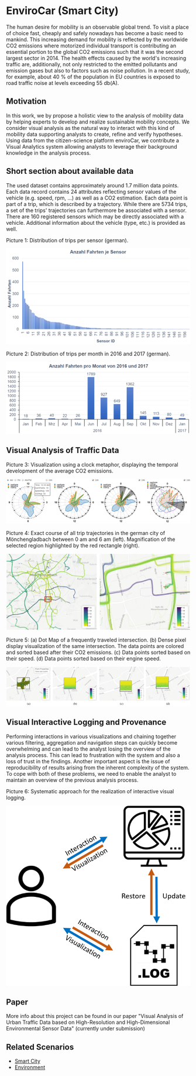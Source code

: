 # EnviroCar (Smart City)

The human desire for mobility is an observable global trend. To visit a place of choice fast, cheaply and safely nowadays has become a basic need to mankind. This increasing demand for mobility is reflected by the worldwide CO2 emissions where motorized individual transport is contributing an essential portion to the global CO2 emissions such that it was the second largest sector in 2014. The health effects caused by the world's increasing traffic are, additionally, not only restricted to the emitted pollutants and emission gases but also to factors such as noise pollution. In a recent study, for example, about 40 \% of the population in EU countries is exposed to road traffic noise at levels exceeding 55 db(A). 

## Motivation

In this work, we by propose a holistic view to the analysis of mobility data by helping experts to develop and realize sustainable mobility concepts. We consider visual analysis as the natural way to interact with this kind of mobility data supporting analysts to create, refine and verify hypotheses. Using data from the citizen-science platform enviroCar, we contribute a Visual Analytics system allowing analysts to leverage their background knowledge in the analysis process.

## Short section about available data

The used dataset contains approximately around 1.7 million data points. Each data record contains 24 attributes reflecting sensor values of the vehicle (e.g. speed, rpm, ...) as well as a CO2 estimation. Each data point is part of a trip, which is described by a trajectory. While there are 5734 trips, a set of the trips' trajectories can furthermore be associated with a sensor. There are 160 registered sensors which may be directly associated with a vehicle. Additional information about the vehicle (type, etc.) is provided as well.

Picture 1: Distribution of trips per sensor (german).

![Trips per sensor](enviro-car-figures/tripspersensor.png)


Picture 2: Distribution of trips per month in 2016 and 2017 (german).

![Trips per month](enviro-car-figures/tripspermonth.png)

## Visual Analysis of Traffic Data

Picture 3: Visualization using a clock metaphor, displaying the temporal development of the average CO2 emissions.

![Clock View](enviro-car-figures/clockview.png)

Picture 4: Exact course of all trip trajectories in the german city of Mönchengladbach between 0 am and 6 am (left). Magnification of the selected region highlighted by the red rectangle (right).

![Trajectories](enviro-car-figures/trajectories.png)

Picture 5: (a) Dot Map of a frequently traveled intersection. (b) Dense pixel display visualization of the same intersection. The data points are colored and sorted based after their CO2 emissions. (c) Data points sorted based on their speed. (d) Data points sorted based on their engine speed.

![Dot Maps](enviro-car-figures/dotmaps.png)

## Visual Interactive Logging and Provenance

Performing interactions in various visualizations and chaining together various filtering, aggregation and navigation steps can quickly become overwhelming and can lead to the analyst losing the overview of the analysis process. This can lead to frustration with the system and also a loss of trust in the findings. Another important aspect is the issue of reproducibility of results arising from the inherent complexity of the system. To cope with both of these problems, we need to enable the analyst to maintain an overview of the previous analysis process. 

Picture 6: Systematic approach for the realization of interactive visual logging.

![Systematic Logging](enviro-car-figures/logging2.png)

## Paper

More info about this project can be found in our paper "Visual Analysis of Urban Traffic Data based on High-Resolution and High-Dimensional Environmental Sensor Data" (currently under submission) 

    
## Related Scenarios
- [Smart City](../scenarios/01_city.md)
- [Environment](../scenarios/03_env.md)
